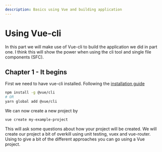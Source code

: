 ```yaml
---
description: Basics using Vue and building application
---
```


# Using Vue-cli

In this part we will make use of Vue-cli to build the application we did in part one. I think this will show the power when using the cli tool and single file components (SFC).

## Chapter 1 - It begins

First we need to have vue-cli installed. Following the [installation guide](https://cli.vuejs.org/guide/installation.html)

```bash
npm install -g @vue/cli
# OR
yarn global add @vue/cli
```

We can now create a new project by

```bash
vue create my-example-project
```

This will ask some questions about how your project will be created. We will create our project a bit of overkill using unit testing, vuex and vue-router.
Using to give a bit of the different approaches you can go using a Vue project.
